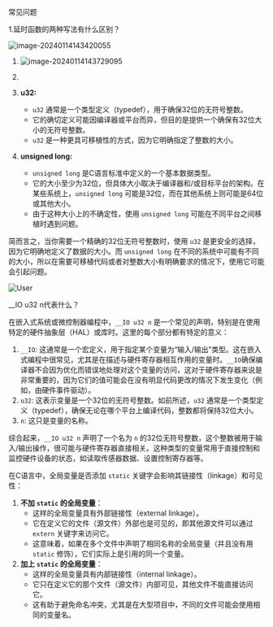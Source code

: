 常见问题

1.延时函数的两种写法有什么区别？

![image-20240114143420055](C:\Users\lenovo\AppData\Roaming\Typora\typora-user-images\image-20240114143420055.png)

1. ![image-20240114143729095](C:\Users\lenovo\AppData\Roaming\Typora\typora-user-images\image-20240114143729095.png)



1. 
2. **u32:**
   - `u32` 通常是一个类型定义（typedef），用于确保32位的无符号整数。
   - 它的确切定义可能因编译器或平台而异，但目的是提供一个确保有32位大小的无符号整数。
   - `u32` 是一种更具可移植性的方式，因为它明确指定了整数的大小。
3. **unsigned long:**
   - `unsigned long` 是C语言标准中定义的一个基本数据类型。
   - 它的大小至少为32位，但具体大小取决于编译器和/或目标平台的架构。在某些系统上，`unsigned long` 可能是32位，而在其他系统上则可能是64位或其他大小。
   - 由于这种大小上的不确定性，使用 `unsigned long` 可能在不同平台之间移植时遇到问题。

简而言之，当你需要一个精确的32位无符号整数时，使用 `u32` 是更安全的选择，因为它明确地定义了数据的大小。而 `unsigned long` 在不同的系统中可能有不同的大小，所以在需要可移植代码或者对整数大小有明确要求的情况下，使用它可能会引起问题。





![User](https://i2.wp.com/cdn.auth0.com/avatars/ro.png?ssl=1)



__IO u32 n代表什么？

在嵌入式系统或微控制器编程中，`__IO u32 n` 是一个常见的声明，特别是在使用特定的硬件抽象层（HAL）或库时。这里的每个部分都有特定的意义：

1. `__IO`: 这通常是一个宏定义，用于指定某个变量为“输入/输出”类型。这在嵌入式编程中很常见，尤其是在描述与硬件寄存器相互作用的变量时。`__IO`确保编译器不会因为优化而错误地处理对这个变量的访问，这对于硬件寄存器来说是非常重要的，因为它们的值可能会在没有明显代码更改的情况下发生变化（例如，由硬件事件驱动）。
2. `u32`: 这表示变量是一个32位的无符号整数。如前所述，`u32` 通常是一个类型定义（typedef），确保无论在哪个平台上编译代码，整数都将保持32位大小。
3. `n`: 这只是变量的名称。

综合起来，`__IO u32 n` 声明了一个名为 `n` 的32位无符号整数，这个整数被用于输入/输出操作，很可能与硬件寄存器直接相关。这种类型的变量常用于直接控制和监控硬件设备的状态，如读取传感器数据、设置控制寄存器等。





在C语言中，全局变量是否添加 `static` 关键字会影响其链接性（linkage）和可见性：

1. **不加 `static` 的全局变量**：
   - 这样的全局变量具有外部链接性（external linkage）。
   - 它在定义它的文件（源文件）外部也是可见的，即其他源文件可以通过 `extern` 关键字来访问它。
   - 这意味着，如果在多个文件中声明了相同名称的全局变量（并且没有用 `static` 修饰），它们实际上是引用的同一个变量。
2. **加上 `static` 的全局变量**：
   - 这样的全局变量具有内部链接性（internal linkage）。
   - 它只在定义它的那个文件（源文件）内部可见，其他文件不能直接访问它。
   - 这有助于避免命名冲突，尤其是在大型项目中，不同的文件可能会使用相同的变量名。
